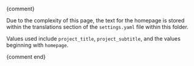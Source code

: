 {comment}

Due to the complexity of this page, the text for the homepage is stored within the translations section of the `settings.yaml` file within this folder.

Values used include `project_title`, `project_subtitle`, and the values beginning with `homepage`.

{comment end}
